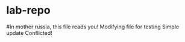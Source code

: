 # lab-repo
#In mother russia, this file reads you!
Modifying file for testing
Simple update
Conflicted!
